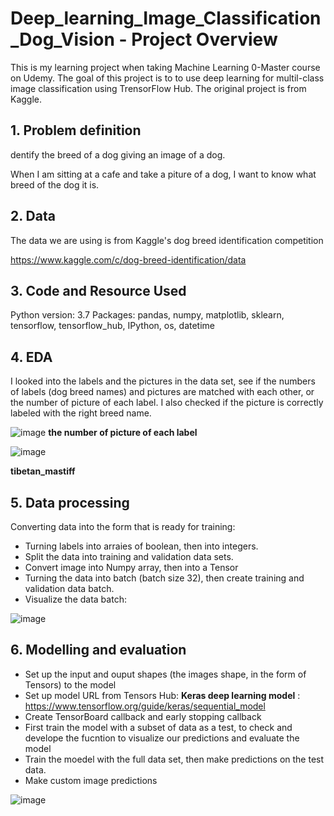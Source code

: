 # Deep_learning_Image_Classification_Dog_Vision - Project Overview
This is my learning project when taking Machine Learning 0-Master course on Udemy. The goal of this project is to  to use deep learning for multil-class image classification using TrensorFlow Hub. The original project is from Kaggle.

## 1. Problem definition
dentify the breed of a dog giving an image of a dog.

When I am sitting at a cafe and take a piture of a dog, I want to know what breed of the dog it is.

## 2. Data
The data we are using is from Kaggle's dog breed identification competition

https://www.kaggle.com/c/dog-breed-identification/data

## 3. Code and Resource Used
Python version: 3.7
Packages:  pandas, numpy, matplotlib, sklearn, tensorflow, tensorflow_hub, IPython, os, datetime

## 4. EDA
I looked into the labels and the pictures in the data set, see if the numbers of labels (dog breed names) and pictures are matched with each other, or the number of picture of each label. I also checked if the picture is correctly labeled with the right breed name. 


![image](https://user-images.githubusercontent.com/70978272/135074867-507f9c41-739e-4d6c-93fc-4f48b3d468f4.png)
**the number of picture of each label**



![image](https://user-images.githubusercontent.com/70978272/135075292-c51a80cb-d914-4438-8ec9-ff32057b7491.png)

**tibetan_mastiff**


## 5. Data processing
Converting data into the form that is ready for training:

* Turning labels into arraies of boolean, then into integers.
* Split the data into training and validation data sets.
* Convert image into Numpy array, then into a Tensor
* Turning the data into batch (batch size 32), then create training and validation data batch.
* Visualize the data batch:

![image](https://user-images.githubusercontent.com/70978272/135140617-1e2dd57d-476a-4083-a2ea-560c512e3e67.png)


## 6. Modelling and evaluation

* Set up the input and ouput shapes (the images shape, in the form of Tensors) to the model
* Set up model URL from Tensors Hub: **Keras deep learning model** : https://www.tensorflow.org/guide/keras/sequential_model
* Create TensorBoard callback and early stopping callback
* First train the model with a subset of data as a test, to check and develope the fucntion to visualize our predictions and evaluate the model
* Train the moedel with the full data set, then make predictions on the test data.
* Make custom image predictions

![image](https://user-images.githubusercontent.com/70978272/135230918-47c8c04a-f452-4c53-8146-825fec59c92d.png)

